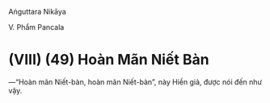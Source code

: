 Aṅguttara Nikāya

V. Phẩm Pancala

# (VIII) (49) Hoàn Mãn Niết Bàn

—“Hoàn mãn Niết-bàn, hoàn mãn Niết-bàn”, này Hiền giả, được nói đến như vậy.

